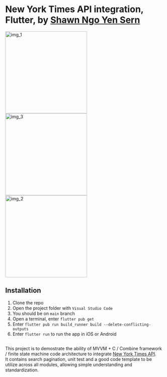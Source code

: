# New York Times API integration,<br />Flutter, by [Shawn Ngo Yen Sern](https://www.linkedin.com/in/ngo-yensern/?originalSubdomain=my)

<img width="260" alt="img_1" src="https://github.com/Ngoys/NYTimes/assets/6831096/69292ea6-f1d8-40a5-ab0f-3650b38d1639">
<img width="260" alt="img_3" src="https://github.com/Ngoys/NYTimes/assets/6831096/e473d88d-0463-405d-bb9c-bd79e8fe7b4b">
<img width="260" alt="img_2" src="https://github.com/Ngoys/NYTimes/assets/6831096/f3414c97-5224-4a85-8077-e4f787260891">

## Installation

1. Clone the repo 
2. Open the project folder with `Visual Studio Code`
3. You should be on `main` branch
4. Open a terminal, enter `flutter pub get`
5. Enter `flutter pub run build_runner build --delete-conflicting-outputs` 
6. Enter `flutter run` to run the app in iOS or Android 

##

This project is to demostrate the ability of MVVM + C / Combine framework / finite state machine code architecture to integrate [New York Times API](https://developer.nytimes.com/apis).<br />
It contains search pagination, unit test and a good code template to be utilize across all modules, allowing simple understanding and standardization. 
